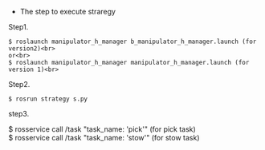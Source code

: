 * The step to execute straregy 

Step1.

    $ roslaunch manipulator_h_manager b_manipulator_h_manager.launch (for version2)<br>
    or<br>
    $ roslaunch manipulator_h_manager manipulator_h_manager.launch (for version 1)<br>

Step2.

    $ rosrun strategy s.py

step3.

   $ rosservice call /task "task_name: 'pick'"	(for pick task)<br>
   $ rosservice call /task "task_name: 'stow'"	(for stow task)<br>
